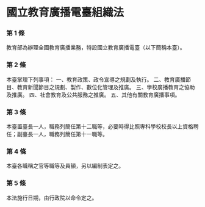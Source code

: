 # 國立教育廣播電臺組織法

### 第 1 條

教育部為辦理全國教育廣播業務，特設國立教育廣播電臺（以下簡稱本臺）。

### 第 2 條

本臺掌理下列事項：
一、教育政策、政令宣導之規劃及執行。
二、教育廣播節目、教育新聞節目之規劃、製作、數位化管理及推廣。
三、學校廣播教育之協助及推廣。
四、社會教育及公共服務之推廣。
五、其他有關教育廣播事項。

### 第 3 條

本臺置臺長一人，職務列簡任第十二職等，必要時得比照專科學校校長以上資格聘任；副臺長一人，職務列簡任第十一職等。

### 第 4 條

本臺各職稱之官等職等及員額，另以編制表定之。

### 第 5 條

本法施行日期，由行政院以命令定之。
